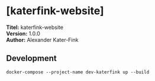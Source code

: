 # [katerfink-website]

**Titel:** katerfink-website<br>
**Version:** 1.0.0<br>
**Author:** Alexander Kater-Fink<br>

## Development

`docker-compose --project-name dev-katerfink up --build`
